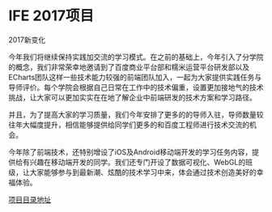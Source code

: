 # IFE 2017项目
<p> 
2017新变化

今年我们将继续保持实践加交流的学习模式。在之前的基础上，今年引入了分学院的概念，我们非常荣幸地邀请到了百度商业平台部和糯米运营平台研发部以及ECharts团队这样一些技术能力较强的前端团队加入，一起为大家提供实践任务与导师评价。每个学院会根据自己日常在工作中的技术偏重，设置更加接地气的技术挑战，让大家可以更加实实在在地了解企业中前端研发的技术方案和学习路径。

并且，为了提高大家的学习质量，我们今年安排了更多的的导师入驻，导师数量较往年大幅度提升，相信能够提供给同学们更多的和百度工程师进行技术交流的机会。

今年除了前端技术，还特别增设了iOS及Android移动端开发的学习任务内容，提供给有兴趣在移动端开发的同学。我们还专门开设了数据可视化、WebGL的班级，让大家能够参与到最新潮、炫酷的技术学习中来，体会通过技术创造美好的幸福体验。
</p>

<a href='https://shimeng28.github.io/IFE/01/index.html' >项目目录地址</a>
